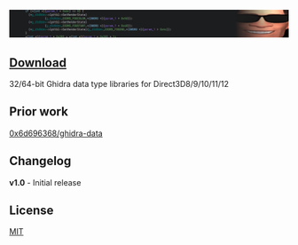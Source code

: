 ![image](/image.png)

## [Download](https://github.com/hkva/ghidra-directx-data/releases/latest)

32/64-bit Ghidra data type libraries for Direct3D8/9/10/11/12

## Prior work

[0x6d696368/ghidra-data](https://github.com/0x6d696368/ghidra-data/tree/master/typeinfo#readme)

## Changelog

**v1.0** - Initial release

## License

[MIT](/LICENSE)
